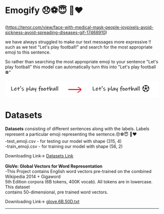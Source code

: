 # Emogify 😞⚽😇 🍜❤️

(https://tenor.com/view/face-with-medical-mask-people-joypixels-avoid-sickness-avoid-spreading-diseases-gif-17468910)
 
we have always struggled to make our text messages more expressive !! such as we text "Let's play football!" and search for the most appropriate emoji to this sentence.

So rather than searching the most appropriate emoji to your sentence "Let's play football"
this model can automatically turn this into "Let's play football⚽"
 

![emoji](Datasets/emoji.png)


# Datasets 

<strong> Datasets</strong> consisting of different sentences along with the labels. Labels represent a particular emoji representing the sentence.😞⚽😇 🍜❤️
<br>
-test_emoji.csv - for testing our model with shape (315, 4) <br>
-train_emoji.csv - for training our model with shape (56, 2) <br>

Downloading Link-> [Datasets Link](https://www.kaggle.com/alvinrindra/emojify)
<br> <br>
<strong> GloVe: Global Vectors for Word Representation </strong><br>
-This Project contains English word vectors pre-trained on the combined Wikipedia 2014 + Gigaword 
<br> 5th Edition corpora (6B tokens, 400K vocab). All tokens are in lowercase. This dataset 
<br>contains 50-dimensional, pre trained word vectors. <br>

Downloading Link-> [glove.6B.50D.txt](https://www.kaggle.com/watts2/glove6b50dtxt)

<hr>
